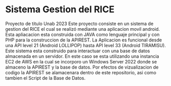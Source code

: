 # Sistema Gestion del RICE
Proyecto de titulo Unab 2023
Este proyecto consiste en un sistema de gestion del RICE el cual se realizó mediante una aplicacion movil android. Esta apliacacion esta construida con JAVA como lenguaje principal y con PHP para la construccion de la APIREST.
La Aplicacion es funcional desde una API level 21 (Android LOLLIPOP) hasta API level 33 (Android TIRAMISU).
Este sistema esta construido para interactuar con una base de datos almacenada en un servidor. En este caso se esta utilizando una instancia EC2 de AWS en la cual se incorporo un Windows Server 2022 donde se almaceno la APIREST y la base de datos. 
Por efectos de vizualizacion de codigo la APIREST se alamacenara dentro de este repositorio, asi como tambien el Script de la Base de Datos.
